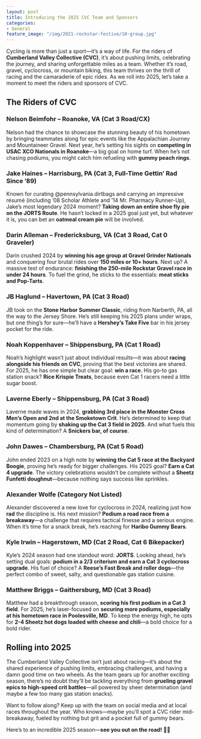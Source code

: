 ```yaml
---
layout: post
title: Introducing the 2025 CVC Team and Sponsors
categories:
- General
feature_image: "/img/2021-rockstar-festive/10-group.jpg"
---
```

Cycling is more than just a sport—it’s a way of life. For the riders of **Cumberland Valley Collective (CVC)**, it’s about pushing limits, celebrating the journey, and sharing unforgettable miles as a team. Whether it’s road, gravel, cyclocross, or mountain biking, this team thrives on the thrill of racing and the camaraderie of epic rides. As we roll into 2025, let’s take a moment to meet the riders and sponsors of CVC.  

## The Riders of CVC  

### **Nelson Beimfohr – Roanoke, VA (Cat 3 Road/CX)**  
Nelson had the chance to showcase the stunning beauty of his hometown by bringing teammates along for epic events like the Appalachian Journey and Mountaineer Gravel. Next year, he’s setting his sights on **competing in USAC XCO Nationals in Roanoke**—a big goal on home turf. When he’s not chasing podiums, you might catch him refueling with **gummy peach rings**.  

### **Jake Haines – Harrisburg, PA (Cat 3, Full-Time Gettin’ Rad Since ’89)**  
Known for curating @pennsylvania.dirtbags and carrying an impressive résumé (including ’08 Scholar Athlete and ’14 Mr. Pharmacy Runner-Up), Jake’s most legendary 2024 moment? **Taking down an entire shoe fly pie on the JORTS Route**. He hasn’t locked in a 2025 goal just yet, but whatever it is, you can bet an **oatmeal cream pie** will be involved.  

### **Darin Alleman – Fredericksburg, VA (Cat 3 Road, Cat 0 Graveler)**  
Darin crushed 2024 by **winning his age group at Gravel Grinder Nationals** and conquering four brutal rides over **150 miles or 10+ hours**. Next up? A massive test of endurance: **finishing the 250-mile Rockstar Gravel race in under 24 hours**. To fuel the grind, he sticks to the essentials: **meat sticks and Pop-Tarts**.  

### **JB Haglund – Havertown, PA (Cat 3 Road)**  
JB took on the **Stone Harbor Summer Classic**, riding from Narberth, PA, all the way to the Jersey Shore. He’s still keeping his 2025 plans under wraps, but one thing’s for sure—he’ll have a **Hershey’s Take Five** bar in his jersey pocket for the ride.  

### **Noah Koppenhaver – Shippensburg, PA (Cat 1 Road)**  
Noah’s highlight wasn’t just about individual results—it was about **racing alongside his friends on CVC**, proving that the best victories are shared. For 2025, he has one simple but clear goal: **win a race**. His go-to gas station snack? **Rice Krispie Treats**, because even Cat 1 racers need a little sugar boost.  

### **Laverne Eberly – Shippensburg, PA (Cat 3 Road)**  
Laverne made waves in 2024, **grabbing 3rd place in the Monster Cross Men’s Open and 2nd at the Smoketown Crit**. He’s determined to keep that momentum going by **shaking up the Cat 3 field in 2025**. And what fuels this kind of determination? A **Snickers bar, of course**.  

### **John Dawes – Chambersburg, PA (Cat 5 Road)**  
John ended 2023 on a high note by **winning the Cat 5 race at the Backyard Boogie**, proving he’s ready for bigger challenges. His 2025 goal? **Earn a Cat 4 upgrade**. The victory celebrations wouldn’t be complete without a **Sheetz Funfetti doughnut**—because nothing says success like sprinkles.  

### **Alexander Wolfe (Category Not Listed)**  
Alexander discovered a new love for cyclocross in 2024, realizing just how **rad** the discipline is. His next mission? **Podium a road race from a breakaway**—a challenge that requires tactical finesse and a serious engine. When it’s time for a snack break, he’s reaching for **Haribo Gummy Bears**.  

### **Kyle Irwin – Hagerstown, MD (Cat 2 Road, Cat 6 Bikepacker)**  
Kyle’s 2024 season had one standout word: **JORTS**. Looking ahead, he’s setting dual goals: **podium in a 2/3 criterium and earn a Cat 3 cyclocross upgrade**. His fuel of choice? A **Reese’s Fast Break and roller dogs**—the perfect combo of sweet, salty, and questionable gas station cuisine.  

### **Matthew Briggs – Gaithersburg, MD (Cat 3 Road)**  
Matthew had a breakthrough season, **scoring his first podium in a Cat 3 field**. For 2025, he’s laser-focused on **securing more podiums, especially at his hometown race in Poolesville, MD**. To keep the energy high, he opts for **2-4 Sheetz hot dogs loaded with cheese and chili**—a bold choice for a bold rider.  

## **Rolling into 2025**  

The Cumberland Valley Collective isn’t just about racing—it’s about the shared experience of pushing limits, embracing challenges, and having a damn good time on two wheels. As the team gears up for another exciting season, there’s no doubt they’ll be tackling everything from **grueling gravel epics to high-speed crit battles**—all powered by sheer determination (and maybe a few too many gas station snacks).  

Want to follow along? Keep up with the team on social media and at local races throughout the year. Who knows—maybe you’ll spot a CVC rider mid-breakaway, fueled by nothing but grit and a pocket full of gummy bears.  

Here’s to an incredible 2025 season—**see you out on the road!** 🚴‍♂️
